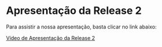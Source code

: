
# Apresentação da Release 2

Para assistir a nossa apresentação, basta clicar no link abaixo:

[Vídeo de Apresentação da Release 2](https://www.youtube.com/watch?v=HuVz0fr8XFc&feature=youtu.be)